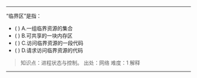 ---
“临界区”是指：
- ( ) A.一组临界资源的集合 
- ( ) B.可共享的一块内存区 
- ( ) C.访问临界资源的一段代码 
- ( ) D.请求访问临界资源的代码

> 知识点：进程状态与控制。
> 出处：网络
> 难度：1
> 解释

---